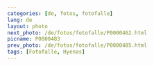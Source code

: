 ```yaml
---
categories: [de, fotos, fotofalle]
lang: de
layout: photo
next_photo: /de/fotos/fotofalle/P0000462.html
picname: P0000483
prev_photo: /de/fotos/fotofalle/P0000485.html
tags: [Fotofalle, Hyenas]
---
```

